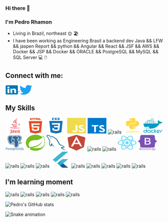 ### Hi there 👋 
### I'm Pedro Rhamon
- Living in Brazil, northeast 🌞 🏖️                                                     
- I have been working as Engineering Brasil a backend dev Java && LFW && jaspen Report && python && Angular && React && JSF &&  AWS && Docker && JSP && Docker && ORACLE && PostgreSQL && MySQL && SQL Server 💻 🖱️

## Connect with me:
<a href = "https://www.linkedin.com/in/pedro-rhamon-a806031aa/" target= "_blank">
  <img align ="center" alt="pedrorhamon-linkedin" height="30" width="40" src = "https://raw.githubusercontent.com/devicons/devicon/master/icons/linkedin/linkedin-original.svg"
       style = "max-width: 100%;">
</a>
<a href = "https://twitter.com/rhamonk25" target= "_blank">
  <img align ="center" alt="pedrorhamon-linkedin" height="30" width="40" src = "https://raw.githubusercontent.com/devicons/devicon/master/icons/twitter/twitter-original.svg"
       style = "max-width: 100%;">
</a>

## My Skills
<img src = "https://raw.githubusercontent.com/devicons/devicon/master/icons/java/java-plain-wordmark.svg" alt="rails" width="60" height="50"   style = "max-width: 100%;"><img>
<img src = "https://raw.githubusercontent.com/devicons/devicon/master/icons/html5/html5-plain-wordmark.svg" alt="rails" width="60" height="50"   style = "max-width: 100%;"><img>
<img src = "https://raw.githubusercontent.com/devicons/devicon/master/icons/css3/css3-plain-wordmark.svg" alt="rails" width="60" height="50"  style = "max-width: 100%;"><img>
<img src = "https://raw.githubusercontent.com/devicons/devicon/master/icons/javascript/javascript-plain.svg" alt="rails" width="60" height="50"   style = "max-width: 100%;"><img>
<img src = "https://raw.githubusercontent.com/devicons/devicon/master/icons/typescript/typescript-plain.svg" alt="rails" width="60" height="50"   style = "max-width: 100%;"><img>
<img src = "https://cdn.jsdelivr.net/gh/devicons/devicon/icons/nodejs/nodejs-original.svg" alt="rails" width="60" height="50"   style = "max-width: 100%;"><img>
<img src = "https://raw.githubusercontent.com/devicons/devicon/master/icons/python/python-plain-wordmark.svg" alt="rails" width="60" height="50"   style = "max-width: 100%;"><img>
<img src = "https://raw.githubusercontent.com/devicons/devicon/master/icons/docker/docker-plain-wordmark.svg" alt="rails" width="60" height="50"  style = "max-width: 100%;"><img>
<img src = "https://raw.githubusercontent.com/devicons/devicon/master/icons/postgresql/postgresql-plain-wordmark.svg" alt="rails" width="60" height="50"  style = "max-width: 100%;"><img>
<img src = "https://raw.githubusercontent.com/devicons/devicon/master/icons/spring/spring-original.svg" alt="rails" width="60" height="50"  style = "max-width: 100%;"><img>
<img src = "https://raw.githubusercontent.com/devicons/devicon/master/icons/mysql/mysql-plain.svg" alt="rails" width="60" height="50"  style = "max-width: 100%;"><img>
<img src = "https://raw.githubusercontent.com/devicons/devicon/master/icons/angularjs/angularjs-plain.svg" alt="rails" width="60" height="50"   style = "max-width: 100%;"><img>
<img src = "https://cdn.jsdelivr.net/gh/devicons/devicon/icons/gitlab/gitlab-plain.svg" alt="rails" width="60" height="50"   style = "max-width: 100%;"><img>
<img src = "https://cdn.jsdelivr.net/gh/devicons/devicon/icons/ionic/ionic-original.svg" alt="rails" width="60" height="50"   style = "max-width: 100%;"><img>
<img src = "https://raw.githubusercontent.com/devicons/devicon/master/icons/react/react-original.svg" alt="rails" width="60" height="50"   style = "max-width: 100%;"><img>
<img src = "https://raw.githubusercontent.com/devicons/devicon/master/icons/bootstrap/bootstrap-plain-wordmark.svg" alt="rails" width="60" height="50"   style = "max-width: 100%;"><img>
<img src="https://cdn.jsdelivr.net/gh/devicons/devicon/icons/jenkins/jenkins-original.svg" alt="rails" width="60" height="50"   style = "max-width: 100%;"><img>
<img src="https://cdn.jsdelivr.net/gh/devicons/devicon/icons/oracle/oracle-original.svg" alt="rails" width="60" height="50"   style = "max-width: 100%;"><img>
<img src = "https://cdn.jsdelivr.net/gh/devicons/devicon/icons/vuejs/vuejs-original-wordmark.svg" alt="rails" width="60" height="50"   style = "max-width: 100%;"><img>
<img src = "https://raw.githubusercontent.com/devicons/devicon/master/icons/flutter/flutter-original.svg" alt="rails" width="60" height="50"   style = "max-width: 100%;"><img>
<img src="https://cdn.jsdelivr.net/gh/devicons/devicon/icons/slack/slack-original.svg" alt="rails" width="60" height="50"   style = "max-width: 100%;"/>
<img src="https://cdn.jsdelivr.net/gh/devicons/devicon/icons/django/django-plain.svg" alt="rails" width="60" height="50"   style = "max-width: 100%;"/>
<img src="https://cdn.jsdelivr.net/gh/devicons/devicon/icons/atom/atom-original.svg" alt="rails" width="60" height="50"   style = "max-width: 100%;"></img>
<img src="https://cdn.jsdelivr.net/gh/devicons/devicon/icons/chrome/chrome-original.svg" alt="rails" width="60" height="50"   style = "max-width: 100%;"></img>
<img src="https://cdn.jsdelivr.net/gh/devicons/devicon/icons/azure/azure-original.svg" alt="rails" width="60" height="50"   style = "max-width: 100%;"></img>

## I'm learning moment
<img src="https://cdn.jsdelivr.net/gh/devicons/devicon/icons/linux/linux-original.svg" alt="rails" width="60" height="50"   style = "max-width: 100%;"><img>
<img src="https://cdn.jsdelivr.net/gh/devicons/devicon/icons/electron/electron-original.svg"  alt="rails" width="60" height="50"   style = "max-width: 100%;"/></img>
<img src="https://cdn.jsdelivr.net/gh/devicons/devicon/icons/amazonwebservices/amazonwebservices-original.svg"  alt="rails" width="60" height="50"   style = "max-width: 100%;"/></img>
<img src = "https://cdn.jsdelivr.net/gh/devicons/devicon/icons/nodejs/nodejs-original.svg" alt="rails" width="60" height="50"   style = "max-width: 100%;"><img>
<img src="https://cdn.jsdelivr.net/gh/devicons/devicon/icons/intellij/intellij-original.svg" alt="rails" width="60" height="50"   style = "max-width: 100%;"></img>

![Pedro's GitHub stats](https://github-readme-stats.vercel.app/api?username=pedrorhamon&show_icons=true&theme=radical)

  ![Snake animation](https://github.com/pedrorhamon/pedrorhamon/blob/output/github-contribution-grid-snake.svg)


